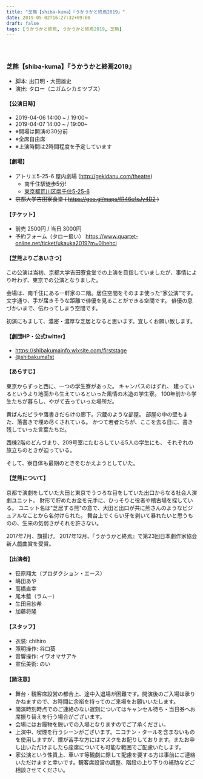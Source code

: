 ```yaml
---
title: "芝熊【shiba-kuma】『うかうかと終焉2019』"
date: 2019-05-02T16:27:32+09:00
draft: false
tags: [うかうかと終焉, うかうかと終焉2019, 芝熊]
---
```


<h3 id="ukauka2019"><br><br>芝熊【shiba-kuma】『うかうかと終焉2019』</h3>

* 脚本: 出口明・大田雄史
* 演出: タロー（ニガムシカミツブス）

#### 【公演日時】

* 2019-04-06 14:00 ~ / 19:00~
* 2019-04-07 14:00 ~ / 19:00~
* ※開場は開演の30分前
* ※全席自由席
* ※上演時間は2時間程度を予定しています

#### 【劇場】

* アトリエ5-25-6 屋内劇場 (http://gekidanu.com/theatre)
    * 南千住駅徒歩5分!
    * [東京都荒川区南千住5-25-6](https://goo.gl/maps/cKLhH3FYRkr)
* ~~京都大学吉田寮食堂 ( https://goo.gl/maps/fR46cfxJy4D2 )~~

#### 【チケット】

* 前売 2500円 / 当日 3000円
* 予約フォーム（タロー扱い） https://www.quartet-online.net/ticket/ukauka2019?m=0lhehci


#### 【芝熊よりごあいさつ】
この公演は当初、京都大学吉田寮食堂での上演を目指していましたが、事情により叶わず、東京での公演となりました。

会場は、南千住にある一軒家の二階。居住空間をそのまま使った“家公演”です。
文字通り、手が届きそうな距離で俳優を見ることができる空間です。
俳優の息づかいまで、伝わってしまう空間です。

初演にもまして、濃密・濃厚な芝居となると思います。宜しくお願い致します。

#### 【劇団HP・公式twitter】

* https://shibakumainfo.wixsite.com/firststage
* [@shibakuma1st](https://twitter.com/shibakuma1st)


#### 【あらすじ】

東京からずっと西に、一つの学生寮があった。
キャンパスのはずれ、
建っているというより地面から生えているといった風情の木造の学生寮。
100年前から学生たちが暮らし、やがて去っていった場所だ。

黄ばんだビラや落書きだらけの廊下。穴蔵のような部屋。
部屋の中の壁もまた、落書きで埋め尽くされている。
かつて若者たちが、ここを去る日に、書き残していった言葉たちだ。

西棟2階のどんづまり、209号室にたむろしている5人の学生にも、
それぞれの旅立ちのときが迫っている。

そして、寮自体も最期のときをむかえようとしていた。

#### 【芝熊について】

京都で演劇をしていた大田と東京でうつろな目をしていた出口からなる社会人演劇ユニット。
 財形で貯めたお金を元手に、ひっそりと役者や稽古場を探している。
ユニット名は"芝居する熊"の意で、大田と出口が共に熊さんのようなビジュアルなことから名付けられた。
 舞台上でくらい牙を剥いて暴れたいと思うものの、生来の気弱さがそれを許さない。

2017年7月、旗揚げ。
2017年12月、『うかうかと終焉』で第23回日本劇作家協会新人戯曲賞を受賞。

#### 【出演者】

* 笹原翔太（プロダクション・エース）
* 嶋田あや
* 高橋直幸
* 尾木藍（ラムー）
* 生田目紗希
* 加藤将隆

#### 【スタッフ】

* 衣装: chihiro
* 照明操作: 谷口葵
* 音響操作: イワオマサアキ
* 宣伝美術: のい

<h4 id="caution"> 【諸注意】</h4>

* 舞台・観客席設営の都合上、途中入退場が困難です。開演後のご入場は承りかねますので、お時間に余裕を持ってのご来場をお願いいたします。
* 開演時刻時点でのご連絡のない遅刻についてはキャンセル待ち・当日券へお席振り替えを行う場合がございます。
* 会場にはお履物を脱いでの入場となりますのでご了承ください。
* 上演中、喫煙を行うシーンがございます。ニコチン・タールを含まないものを使用しますが、煙が苦手な方にはマスクをお配りしております。またお申し出いただけましたら座席についても可能な範囲でご配慮いたします。
* 家公演という性質上、車いす等観劇に際して配慮を要する方は事前にご連絡いただけますと幸いです。観客席設営の調整、階段の上り下りの補助などご相談させてください。
